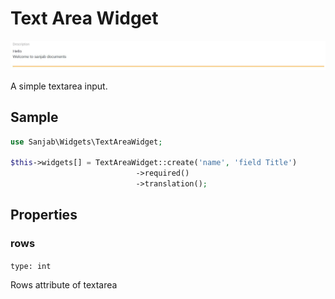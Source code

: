 # Text Area Widget
![Textarea widget](../images/screenshots/widgets/textarea.jpg)

A simple textarea input.

## Sample
```php
use Sanjab\Widgets\TextAreaWidget;

$this->widgets[] = TextAreaWidget::create('name', 'field Title')
                            ->required()
                            ->translation();
```
## Properties

### rows
`type: int`

Rows attribute of textarea
